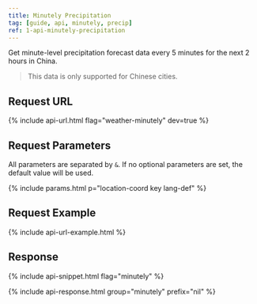 ```yaml
---
title: Minutely Precipitation
tag: [guide, api, minutely, precip]
ref: 1-api-minutely-precipitation
---
```


Get minute-level precipitation forecast data every 5 minutes for the next 2 hours in China.

> This data is only supported for Chinese cities.

## Request URL

{% include api-url.html flag="weather-minutely" dev=true %}

## Request Parameters

All parameters are separated by `&`. If no optional parameters are set, the default value will be used.

{% include params.html p="location-coord key lang-def" %}

## Request Example

{% include api-url-example.html %}

## Response

{% include api-snippet.html flag="minutely" %}

{% include api-response.html group="minutely" prefix="nil"  %}

